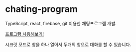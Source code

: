 # chating-program

TypeScript, react,  firebase, git 이용한 채팅프로그램 개발.

[프로그램 사용해보기!](https://hyeongjunjeon.github.io/) 

시크릿 모드로 창을 하나 열어서 두개의 창으로 대화를 할 수 있습니다.
